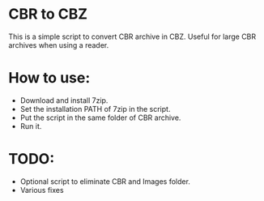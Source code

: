 # CBR to CBZ
This is a simple script to convert CBR archive in CBZ. Useful for large CBR archives when using a reader.

# How to use:
- Download and install 7zip.
- Set the installation PATH of 7zip in the script.
- Put the script in the same folder of CBR archive.
- Run it.

# TODO:

- Optional script to eliminate CBR and Images folder.
- Various fixes

